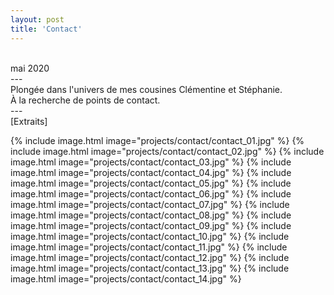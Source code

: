 ```yaml
---
layout: post
title: 'Contact'
---
```


 <br>
 mai 2020
 <br>
 ---
 <br>
 Plongée dans l'univers de mes cousines Clémentine et Stéphanie.
 <br>
 À la recherche de points de contact.
 <br>
 ---
 <br>
 [Extraits]
 <br>


{% include image.html image="projects/contact/contact_01.jpg" %}
{% include image.html image="projects/contact/contact_02.jpg" %}
{% include image.html image="projects/contact/contact_03.jpg" %}
{% include image.html image="projects/contact/contact_04.jpg" %}
{% include image.html image="projects/contact/contact_05.jpg" %}
{% include image.html image="projects/contact/contact_06.jpg" %}
{% include image.html image="projects/contact/contact_07.jpg" %}
{% include image.html image="projects/contact/contact_08.jpg" %}
{% include image.html image="projects/contact/contact_09.jpg" %}
{% include image.html image="projects/contact/contact_10.jpg" %}
{% include image.html image="projects/contact/contact_11.jpg" %}
{% include image.html image="projects/contact/contact_12.jpg" %}
{% include image.html image="projects/contact/contact_13.jpg" %}
{% include image.html image="projects/contact/contact_14.jpg" %}


